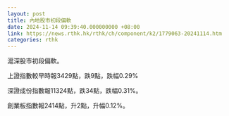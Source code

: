 ```yaml
---
layout: post
title: 內地股市初段偏軟
date: 2024-11-14 09:39:40.000000000 +08:00
link: https://news.rthk.hk/rthk/ch/component/k2/1779063-20241114.htm
categories: rthk
---
```


滬深股市初段偏軟。

上證指數較早時報3429點，跌9點，跌幅0.29%

深證成份指數報11324點，跌34點，跌幅0.31%。

創業板指數報2414點，升2點，升幅0.12%。
